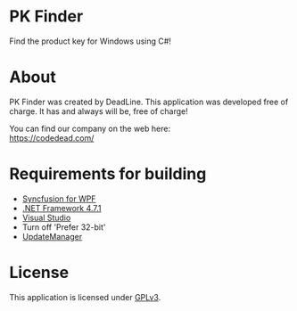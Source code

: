 # PK Finder
Find the product key for Windows using C#!

# About
PK Finder was created by DeadLine. This application was developed free of charge. It has and always will be, free of charge!

You can find our company on the web here:<br />
https://codedead.com/

# Requirements for building
* [Syncfusion for WPF](https://www.syncfusion.com/)
* [.NET Framework 4.7.1](https://www.microsoft.com/en-us/download/details.aspx?id=56116)
* [Visual Studio](http://visualstudio.com)
* Turn off 'Prefer 32-bit'
* [UpdateManager](https://github.com/CodeDead/UpdateManager)

# License
This application is licensed under [GPLv3](https://codedead.com/Software/PK%20Finder/gpl.pdf).
